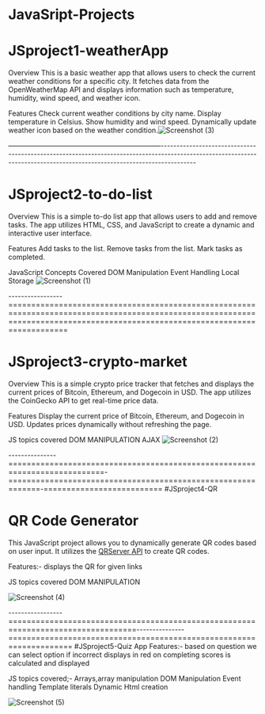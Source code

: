 # JavaSript-Projects

# JSproject1-weatherApp

Overview
This is a basic weather app that allows users to check the current weather conditions for a specific city. It fetches data from the OpenWeatherMap API 
and displays information such as temperature, humidity, wind speed, and weather icon.

Features
Check current weather conditions by city name.
Display temperature in Celsius.
Show humidity and wind speed.
Dynamically update weather icon based on the weather condition.![Screenshot (3)](https://github.com/rahulbalati/JSproject1-weatherApp/assets/118408469/fa2bea9f-7452-427c-9eef-213dbcea575b)

——————————————————————-----------------------------------------------------------------------------------------------------------------------------------------------------------------------

# JSproject2-to-do-list
Overview
This is a simple to-do list app that allows users to add and remove tasks. The app utilizes HTML, CSS, and JavaScript to create a dynamic and interactive user interface.

Features
Add tasks to the list.
Remove tasks from the list.
Mark tasks as completed.

JavaScript Concepts Covered
DOM Manipulation
Event Handling
Local Storage
![Screenshot (1)](https://github.com/rahulbalati/JSproject2-to-do-list/assets/118408469/9067e818-d2f2-4d6d-aa14-ae69b9a89954)

-----------------===============================================================================================================================================================================

# JSproject3-crypto-market
Overview
This is a simple crypto price tracker that fetches and displays the current prices of Bitcoin, Ethereum, and Dogecoin in USD. The app utilizes the CoinGecko API to get real-time price data.

Features
Display the current price of Bitcoin, Ethereum, and Dogecoin in USD.
Updates prices dynamically without refreshing the page.

JS topics covered
DOM MANIPULATION
AJAX
![Screenshot (2)](https://github.com/rahulbalati/JSproject3-crypto-market/assets/118408469/66b0f2ca-4c62-4b06-ac14-9f8254619f80)

---------------===========================================================================-=============================================================-==========================
#JSproject4-QR 

# QR Code Generator

This JavaScript project allows you to dynamically generate QR codes based on user input. It utilizes the [QRServer API](https://api.qrserver.com/) to create QR codes.

Features:-
displays the QR for given links

JS topics covered
DOM MANIPULATION

![Screenshot (4)](https://github.com/rahulbalati/JavaSript-Projects/assets/118408469/a03ddfb2-b553-4319-8bd7-7888de493379)

-----------------==================================================================================---------------====================================================================
#JSproject5-Quiz App
Features:-
based on question we can select option if incorrect displays in red on completing scores is calculated and displayed

JS topics covered;-
Arrays,array manipulation
DOM Manipulation
Event handling
Template literals
Dynamic Html creation

![Screenshot (5)](https://github.com/rahulbalati/JavaSript-Projects/assets/118408469/ec848702-11eb-4c99-9217-88f5c132acf1)


